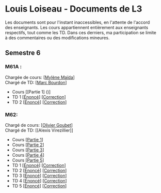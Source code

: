 # Louis Loiseau - Documents de L3


Les documents sont pour l'instant inaccessibles, en l'attente de l'accord des enseignants.
Les cours appartiennent entièrement aux enseignants respectifs, tout comme les TD. Dans ces derniers, ma participation se limite à des commentaires ou des modifications mineures.

## Semestre 6
### M61A :
Chargée de cours: [[Mylène Maïda](http://math.univ-lille1.fr/~maida/)]   
Chargé de TD: [[Marc Bourdon](http://math.univ-lille1.fr/~bourdon/)]
- Cours [[Partie 1] ()]
- TD 1 [[Énoncé]()] [[Correction]()]
- TD 2 [[Énoncé]()] [[Correction]()]

### M62:

Chargé de cours: [[Olivier Goubet]()]  
Chargé de TD: [[Alexis Virezillier]]  
- Cours [[Partie 1]()]  
- Cours [[Partie 2]()]  
- Cours [[Partie 3]()]  
- Cours [[Partie 4]()]  
- Cours [[Partie 5]()]
- TD 1 [[Énoncé]()] [[Correction]()]
- TD 2 [[Énoncé]()] [[Correction]()]
- TD 3 [[Énoncé]()] [[Correction]()]
- TD 4 [[Énoncé]()] [[Correction]()]
- TD 5 [[Énoncé]()] [[Correction]()]
